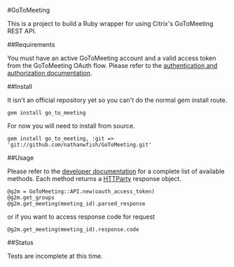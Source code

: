 #GoToMeeting

This is a project to build a Ruby wrapper for using Citrix's GoToMeeting REST API. 

##Requirements

You must have an active GoToMeeting account and a valid access token from the GoToMeeting OAuth flow. Please refer to the [authentication and authorization documentation](https://developer.citrixonline.com/page/authentication-and-authorization). 

##Install

It isn't an official repository yet so you can't do the normal gem install route.

	gem install go_to_meeting
	
For now you will need to install from source. 

	gem install go_to_meeting, :git => 'git://github.com/nathanwfish/GoToMeeting.git'

##Usage

Please refer to the [developer documentation](https://developer.citrixonline.com/api-overview/gotomeeting-rest-api) for a complete list of available methods. Each method returns a [HTTParty](https://github.com/jnunemaker/httparty) response object.

	@g2m = GoToMeeting::API.new(oauth_access_token) 
	@g2m.get_groups
	@g2m.get_meeting(meeting_id).parsed_response 
	
or if you want to access response code for request
	
	@g2m.get_meeting(meeting_id).response.code

##Status

Tests are incomplete at this time. 